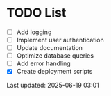 # TODO List

- [ ] Add logging
- [ ] Implement user authentication
- [ ] Update documentation
- [ ] Optimize database queries
- [ ] Add error handling
- [x] Create deployment scripts

Last updated: 2025-06-19 03:01
